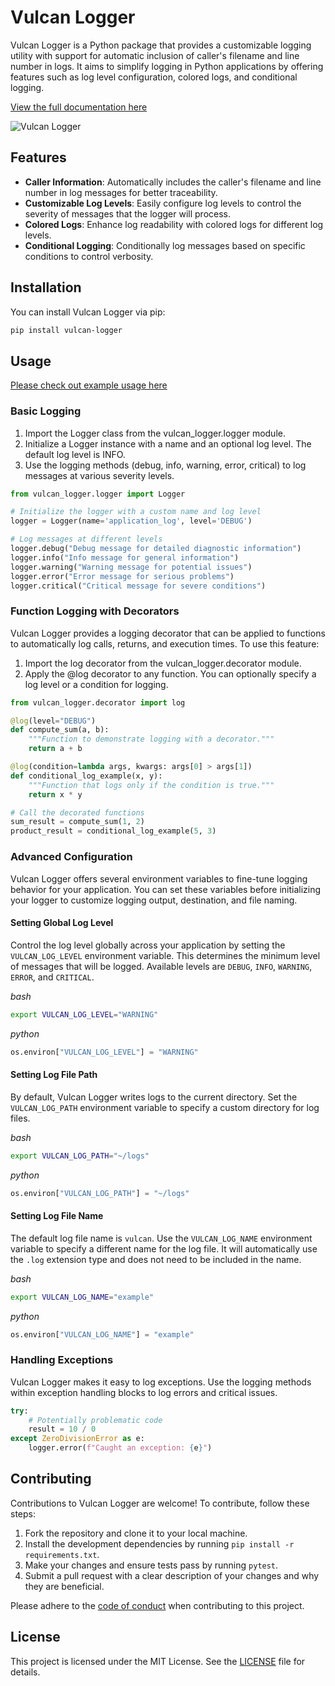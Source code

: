 # Vulcan Logger
Vulcan Logger is a Python package that provides a customizable logging utility with support for automatic inclusion of caller's filename and line number in logs. It aims to simplify logging in Python applications by offering features such as log level configuration, colored logs, and conditional logging.

[View the full documentation here](https://vulcan-logger.readthedocs.io/en/latest/)

![Vulcan Logger](https://raw.githubusercontent.com/nodadyoushutup/vulcan-logger/main/docs/img/examples.png)

## Features
- **Caller Information**: Automatically includes the caller's filename and line number in log messages for better traceability.
- **Customizable Log Levels**: Easily configure log levels to control the severity of messages that the logger will process.
- **Colored Logs**: Enhance log readability with colored logs for different log levels.
- **Conditional Logging**: Conditionally log messages based on specific conditions to control verbosity.

## Installation
You can install Vulcan Logger via pip:

```bash
pip install vulcan-logger
```

## Usage
[Please check out example usage here](https://github.com/nodadyoushutup/vulcan-logger/blob/main/example/example.py)

### Basic Logging
1. Import the Logger class from the vulcan_logger.logger module.
2. Initialize a Logger instance with a name and an optional log level. The default log level is INFO.
3. Use the logging methods (debug, info, warning, error, critical) to log messages at various severity levels.
```python
from vulcan_logger.logger import Logger

# Initialize the logger with a custom name and log level
logger = Logger(name='application_log', level='DEBUG')

# Log messages at different levels
logger.debug("Debug message for detailed diagnostic information")
logger.info("Info message for general information")
logger.warning("Warning message for potential issues")
logger.error("Error message for serious problems")
logger.critical("Critical message for severe conditions")
```

### Function Logging with Decorators
Vulcan Logger provides a logging decorator that can be applied to functions to automatically log calls, returns, and execution times. To use this feature:

1. Import the log decorator from the vulcan_logger.decorator module.
2. Apply the @log decorator to any function. You can optionally specify a log level or a condition for logging.
```python
from vulcan_logger.decorator import log

@log(level="DEBUG")
def compute_sum(a, b):
    """Function to demonstrate logging with a decorator."""
    return a + b

@log(condition=lambda args, kwargs: args[0] > args[1])
def conditional_log_example(x, y):
    """Function that logs only if the condition is true."""
    return x * y

# Call the decorated functions
sum_result = compute_sum(1, 2)
product_result = conditional_log_example(5, 3)
```

### Advanced Configuration
Vulcan Logger offers several environment variables to fine-tune logging behavior for your application. You can set these variables before initializing your logger to customize logging output, destination, and file naming.

#### Setting Global Log Level
Control the log level globally across your application by setting the `VULCAN_LOG_LEVEL` environment variable. This determines the minimum level of messages that will be logged. Available levels are `DEBUG`, `INFO`, `WARNING`, `ERROR`, and `CRITICAL`.

_bash_
```bash
export VULCAN_LOG_LEVEL="WARNING"
```

_python_
```python
os.environ["VULCAN_LOG_LEVEL"] = "WARNING"
```

#### Setting Log File Path
By default, Vulcan Logger writes logs to the current directory. Set the `VULCAN_LOG_PATH` environment variable to specify a custom directory for log files.

_bash_
```bash
export VULCAN_LOG_PATH="~/logs"
```

_python_
```python
os.environ["VULCAN_LOG_PATH"] = "~/logs"
```

#### Setting Log File Name
The default log file name is `vulcan`. Use the `VULCAN_LOG_NAME` environment variable to specify a different name for the log file. It will automatically use the `.log` extension type and does not need to be included in the name.

_bash_
```bash
export VULCAN_LOG_NAME="example"
```

_python_
```python
os.environ["VULCAN_LOG_NAME"] = "example"
```

### Handling Exceptions
Vulcan Logger makes it easy to log exceptions. Use the logging methods within exception handling blocks to log errors and critical issues.

```python
try:
    # Potentially problematic code
    result = 10 / 0
except ZeroDivisionError as e:
    logger.error(f"Caught an exception: {e}")
```

## Contributing
Contributions to Vulcan Logger are welcome! To contribute, follow these steps:

1. Fork the repository and clone it to your local machine.
2. Install the development dependencies by running `pip install -r requirements.txt`.
3. Make your changes and ensure tests pass by running `pytest`.
4. Submit a pull request with a clear description of your changes and why they are beneficial.

Please adhere to the [code of conduct](https://github.com/jacobfholland/vulcan-logger/blob/main/docs/CODE_OF_CONDUCT.md) when contributing to this project.

## License
This project is licensed under the MIT License. See the [LICENSE](https://github.com/jacobfholland/vulcan-logger/blob/main/LICENSE) file for details.
